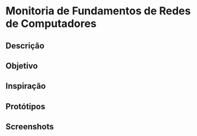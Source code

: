 

# Monitoria de Fundamentos de Redes de Computadores
## Descrição
## Objetivo
## Inspiração
## Protótipos
## Screenshots 

